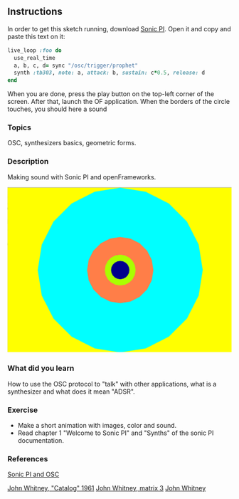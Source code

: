## Instructions

In order to get this sketch running, download [Sonic PI](https://sonic-pi.net/). Open it and copy and paste this text on it:


```ruby
live_loop :foo do
  use_real_time
  a, b, c, d= sync "/osc/trigger/prophet"
  synth :tb303, note: a, attack: b, sustain: c*0.5, release: d
end
```

When you are done, press the play button on the top-left corner of the screen. After that, launch the OF application. When the borders of the circle touches, you should here a sound

### Topics
OSC, synthesizers basics, geometric forms.

### Description
Making sound with Sonic PI and openFrameworks.


![img](bin/data/screenshot.png)

### What did you learn
How to use the OSC protocol to "talk" with other applications, what is a synthesizer and what does it mean "ADSR".

### Exercise
- Make a short animation with images, color and sound.
- Read chapter 1 "Welcome to Sonic PI" and "Synths" of the sonic PI documentation.


### References
[Sonic PI and OSC](https://github.com/samaaron/sonic-pi/blob/master/etc/doc/tutorial/12.1-Receiving-OSC.md)

[John Whitney, "Catalog" 1961](https://www.youtube.com/watch?v=TbV7loKp69s)
[John Whitney, matrix 3](https://www.youtube.com/watch?v=ZrKgyY5aDvA)
[John Whitney](https://en.wikipedia.org/wiki/John_Whitney_(animator))
